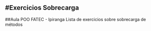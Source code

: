 #**Exercicios Sobrecarga**
---
##Aula POO FATEC - Ipiranga
Lista de exercicios sobre sobrecarga de métodos